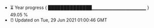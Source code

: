 - ⏳ Year progress { ██████████████▁▁▁▁▁▁▁▁▁▁▁▁▁▁▁▁ } 49.05 %
- ⏰ Updated on Tue, 29 Jun 2021 01:00:46 GMT


